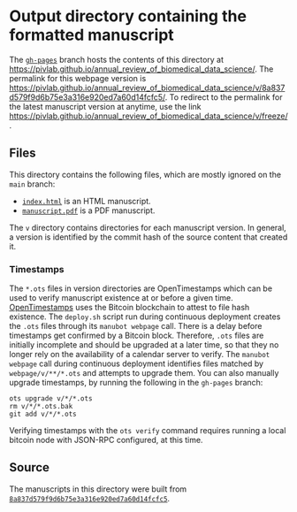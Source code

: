 # Output directory containing the formatted manuscript

The [`gh-pages`](https://github.com/pivlab/annual_review_of_biomedical_data_science/tree/gh-pages) branch hosts the contents of this directory at <https://pivlab.github.io/annual_review_of_biomedical_data_science/>.
The permalink for this webpage version is <https://pivlab.github.io/annual_review_of_biomedical_data_science/v/8a837d579f9d6b75e3a316e920ed7a60d14fcfc5/>.
To redirect to the permalink for the latest manuscript version at anytime, use the link <https://pivlab.github.io/annual_review_of_biomedical_data_science/v/freeze/>.

## Files

This directory contains the following files, which are mostly ignored on the `main` branch:

+ [`index.html`](index.html) is an HTML manuscript.
+ [`manuscript.pdf`](manuscript.pdf) is a PDF manuscript.

The `v` directory contains directories for each manuscript version.
In general, a version is identified by the commit hash of the source content that created it.

### Timestamps

The `*.ots` files in version directories are OpenTimestamps which can be used to verify manuscript existence at or before a given time.
[OpenTimestamps](https://opentimestamps.org/) uses the Bitcoin blockchain to attest to file hash existence.
The `deploy.sh` script run during continuous deployment creates the `.ots` files through its `manubot webpage` call.
There is a delay before timestamps get confirmed by a Bitcoin block.
Therefore, `.ots` files are initially incomplete and should be upgraded at a later time, so that they no longer rely on the availability of a calendar server to verify.
The `manubot webpage` call during continuous deployment identifies files matched by `webpage/v/**/*.ots` and attempts to upgrade them.
You can also manually upgrade timestamps, by running the following in the `gh-pages` branch:

```shell
ots upgrade v/*/*.ots
rm v/*/*.ots.bak
git add v/*/*.ots
```

Verifying timestamps with the `ots verify` command requires running a local bitcoin node with JSON-RPC configured, at this time.

## Source

The manuscripts in this directory were built from
[`8a837d579f9d6b75e3a316e920ed7a60d14fcfc5`](https://github.com/pivlab/annual_review_of_biomedical_data_science/commit/8a837d579f9d6b75e3a316e920ed7a60d14fcfc5).
